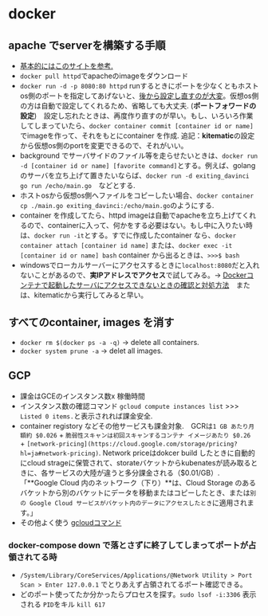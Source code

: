 # docker
## apache でserverを構築する手順
- [基本的にはこのサイトを参考.](https://weblabo.oscasierra.net/docker-httpd-usage/)
- `docker pull httpd`でapacheのimageをダウンロード
- `docker run -d -p 8080:80 httpd` runするときにポートを少なくともホストos側のポートを指定してあげないと、[後から設定し直すのが大変](https://www.scriptlife.jp/contents/programming/2016/09/07/docker-port-forward/)。仮想os側の方は自動で設定してくれるため、省略しても大丈夫. (**ポートフォワードの設定**)　設定し忘れたときは、再度作り直すのが早い。もし、いろいろ作業してしまっていたら、`docker container commit [container id or name]`でimageを作って、それをもとにcontainer を作成. 追記：**kitematic**の設定から仮想os側のportを変更できるので、それがいい。
- background でサーバサイドのファイル等を走らせたいときは、`docker run -d [container id or name] [favorite command]`とする。例えば、golangのサーバを立ち上げて置きたいならば、`docker run -d exiting_davinci go run /echo/main.go`　などとする.
- ホストosから仮想os側へファイルをコピーしたい場合、`docker container cp ./main.go exiting_davinci:/echo/main.go`のようにする.
- container を作成してたら、httpd imageは自動でapacheを立ち上げてくれるので、containerに入って、何かをする必要はない。もし中に入りたい時は、`docker run -it`とする。すでに作成したcontainer なら、`docker container attach [container id name]` または、`docker exec -it [container id or name] bash` container から出るときは、`>>>$ bash`
- windowsでローカルサーバーにアクセスするときに`localhost:8080`だと入れないことがあるので、**実IPアドレスでアクセス**で試してみる。-> [Dockerコンテナで起動したサーバにアクセスできないときの確認と対処方法](https://web.plus-idea.net/on/docker-web-server-access-denied/)　または、kitematicから実行してみると早い。

## すべてのcontainer, images を消す
- `docker rm $(docker ps -a -q)` -> delete all containers.
- `docker system prune -a` -> delet all images.
## GCP
- 課金はGCEのインスタンス数x 稼働時間
- インスタンス数の確認コマンド `gcloud compute instances list` >>> `Listed 0 items.`と表示されれば課金安全.
- container registory などその他サービスも課金対象.　GCRは`1 GB あたり月額約 $0.026` + `脆弱性スキャンは初回スキャンするコンテナ イメージあたり $0.26 ` + `[network-pricing](https://cloud.google.com/storage/pricing?hl=ja#network-pricing)`. Network priceはdokcer build したときに自動的にcloud strageに保管されて、storateバケットからkubenatesが読み取るときに、各サービスの大陸が違うと多分課金される（$0.01/GB）.　「**Google Cloud 内のネットワーク（下り）**は、Cloud Storage のあるバケットから別のバケットにデータを移動またはコピーしたとき、または`別の Google Cloud サービスがバケット内のデータにアクセスしたとき`に適用されます。」
- その他よく使う [gcloudコマンド](https://qiita.com/masaaania/items/7a83c5e44e351b4a3a2c)

### docker-compose down で落とさずに終了してしまってポートが占領されてる時
- `/System/Library/CoreServices/Applications/@Network Utility > Port Scan > Enter 127.0.0.1` でとりあえず占領されてるポート確認できる。
- どのポート使ってたか分かったらプロセスを探す。`sudo lsof -i:3306` 表示される `PID`をキル `kill 617`
